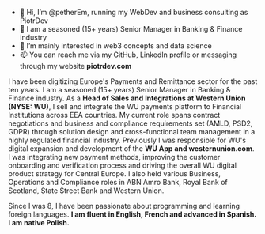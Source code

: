 - 👋 Hi, I’m @petherEm, running my WebDev and business consulting as PiotrDev
- 🔞 I am a seasoned (15+ years) Senior Manager in Banking & Finance industry
- 👀 I’m mainly interested in web3 concepts and data science
- 📫 You can reach me via my GitHub, LinkedIn profile or messaging through my website **piotrdev.com**

<!---
petherEm/petherEm is a ✨ special ✨ repository because its `README.md` (this file) appears on your GitHub profile.
You can click the Preview link to take a look at your changes.
--->


I have been digitizing Europe's Payments and Remittance sector for the past ten years. 
I am a seasoned (15+ years) Senior Manager in Banking & Finance industry. 
As a **Head of Sales and Integrations at Western Union (NYSE: WU)**, I sell and integrate the WU payments platform to Financial Institutions across EEA countries. 
My current role spans contract negotiations and business and compliance requirements set (AMLD, PSD2, GDPR) through solution design and cross-functional team management in a highly regulated financial industry. 
Previously I was responsible for WU's digital expansion and development of the **WU App and westernunion.com**. 
I was integrating new payment methods, improving the customer onboarding and verification process and driving the overall WU digital product strategy for Central Europe. 
I also held various Business, Operations and Compliance roles in ABN Amro Bank, Royal Bank of Scotland, State Street Bank and Western Union. 

Since I was 8, I have been passionate about programming and learning foreign languages. **I am fluent in English, French and advanced in Spanish. I am native Polish.**
